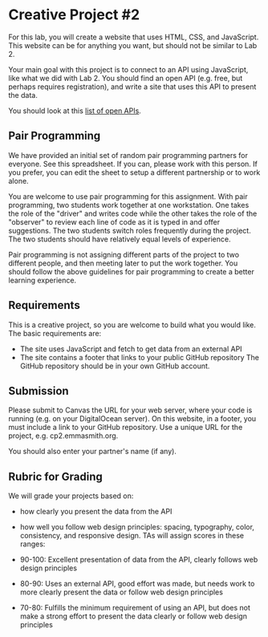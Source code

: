 # Creative Project #2
For this lab, you will create a website that uses HTML, CSS, and JavaScript. This website can be for anything you want, but should not be similar to Lab 2.

Your main goal with this project is to connect to an API using JavaScript, like what we did with Lab 2. You should find an open API (e.g. free, but perhaps requires registration), and write a site that uses this API to present the data.

You should look at this [list of open APIs](https://github.com/toddmotto/public-apis).

## Pair Programming
We have provided an initial set of random pair programming partners for everyone. See this spreadsheet. If you can, please work with this person. If you prefer, you can edit the sheet to setup a different partnership or to work alone.

You are welcome to use pair programming for this assignment. With pair programming,  two students work together at one workstation. One takes the role of the "driver" and writes code while the other takes the role of the "observer" to review each line of code as it is typed in and offer suggestions. The two students switch roles frequently during the project. The two students should have relatively equal levels of experience.

Pair programming is not assigning different parts of the project to two different people, and then meeting later to put the work together. You should follow the above guidelines for pair programming to create a better learning experience.

## Requirements
This is a creative project, so you are welcome to build what you would like. The basic requirements are:

* The site uses JavaScript and fetch to get data from an external API
* The site contains a footer that links to your public GitHub repository
The GitHub repository should be in your own GitHub account.

## Submission
Please submit to Canvas the URL for your web server, where your code is running (e.g. on your DigitalOcean server). On this website, in a footer, you must include a link to your GitHub repository. Use a unique URL for the project, e.g. cp2.emmasmith.org.

You should also enter your partner's name (if any).

## Rubric for Grading
We will grade your projects based on:

* how clearly you present the data from the API
* how well you follow web design principles: spacing, typography, color, consistency, and responsive design.
TAs will assign scores in these ranges:

* 90-100: Excellent presentation of data from the API, clearly follows web design principles
* 80-90: Uses an external API, good effort was made, but needs work to more clearly present the data or follow web design principles
* 70-80: Fulfills the minimum requirement of using an API, but does not make a strong effort to present the data clearly or follow web design principles